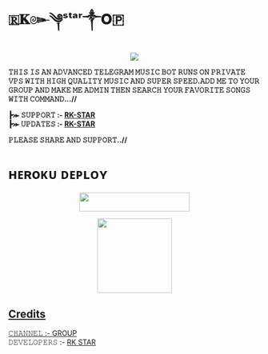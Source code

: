 # 🇷𝐊๛༆ˢᵗᵃʳ༒︎𝐎🇵

<p align="center"><a href="http://t.me/Fighter_rkh"><img src="https://te.legra.ph/file/3162314db1d339632cd51.jpg"></a></p>

<b>𝚃𝙷𝙸𝚂 𝙸𝚂 𝙰𝙽 𝙰𝙳𝚅𝙰𝙽𝙲𝙴𝙳 𝚃𝙴𝙻𝙴𝙶𝚁𝙰𝙼 𝙼𝚄𝚂𝙸𝙲 𝙱𝙾𝚃 𝚁𝚄𝙽𝚂 𝙾𝙽 𝙿𝚁𝙸𝚅𝙰𝚃𝙴 𝚅𝙿𝚂 𝚆𝙸𝚃𝙷 𝙷𝙸𝙶𝙷 𝚀𝚄𝙰𝙻𝙸𝚃𝚈 𝙼𝚄𝚂𝙸𝙲 𝙰𝙽𝙳 𝚂𝚄𝙿𝙴𝚁 𝚂𝙿𝙴𝙴𝙳.𝙰𝙳𝙳 𝙼𝙴 𝚃𝙾 𝚈𝙾𝚄𝚁 𝙶𝚁𝙾𝚄𝙿 𝙰𝙽𝙳 𝙼𝙰𝙺𝙴 𝙼𝙴 𝙰𝙳𝙼𝙸𝙽 𝚃𝙷𝙴𝙽 𝚂𝙴𝙰𝚁𝙲𝙷 𝚈𝙾𝚄𝚁 𝙵𝙰𝚅𝙾𝚁𝙸𝚃𝙴 𝚂𝙾𝙽𝙶𝚂 𝚆𝙸𝚃𝙷 𝙲𝙾𝙼𝙼𝙰𝙽𝙳...//

┣⪼ 𝚂𝚄𝙿𝙿𝙾𝚁𝚃 :- [RK-STAR](https://t.me/NJ_AJ_WOULD)          
┣⪼ 𝚄𝙿𝙳𝙰𝚃𝙴𝚂 :- [RK-STAR](https://t.me/NJ_AJ_WOULD)       

 
𝙿𝙻𝙴𝙰𝚂𝙴 𝚂𝙷𝙰𝚁𝙴 𝙰𝙽𝙳 𝚂𝚄𝙿𝙿𝙾𝚁𝚃..//</b>


# ʜᴇʀoᴋᴜ ᴅᴇᴘʟᴏʏ
<p align="center"><a href="https://heroku.com/deploy?template=https://github.com/Deveshrk/Music-Boy"> <img src="https://img.shields.io/badge/Deploy%20To%20Heroku-black?style=for-the-badge&logo=heroku" width="220" height="38.45"/></a></p>
<div align="center">
<a href="https://t.me/NJ_AJ_WOULD">
  <img src="https://img.shields.io/badge/Subscribe-red?logo=youtube" width="149">
</div>

## Credits
 𝙲𝙷𝙰𝙽𝙽𝙴𝙻  :- [GROUP](https://t.me/NJ_AJ_WOULD)           
 𝙳𝙴𝚅𝙴𝙻𝙾𝙿𝙴𝚁𝚂 :- [RK STAR](https://t.me/Fighter_rkh)
